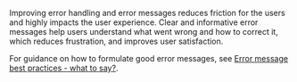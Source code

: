 Improving error handling and error messages reduces friction for the users and highly impacts the user experience. Clear and informative error messages help users understand what went wrong and how to correct it, which reduces frustration, and improves user satisfaction. 

For guidance on how to formulate good error messages, see [Error message best practices - what to say?](../devenv-error-handling-guidelines.md).

